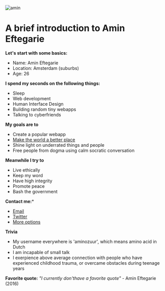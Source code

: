 ![amin](https://scontent-ams2-1.xx.fbcdn.net/hprofile-xpt1/v/t1.0-1/c482.190.158.158/12118649_10205197623526577_923950768365654850_n.jpg?oh=e7bd833270ff81ad9072e00f37b58713&oe=57116FE8)

# A brief introduction to Amin Eftegarie

**Let's start with some basics:**
* Name: Amin Eftegarie
* Location: Amsterdam (suburbs)
* Age: 26

**I spend my seconds on the following things:**
* Sleep
* Web development
* Human Interface Design
* Building random tiny webapps
* Talking to cyberfriends

**My goals are to**
* Create a popular webapp
* [Make the world a better place](https://youtu.be/J-GVd_HLlps?t=34s)
* Shine light on underrated things and people
* Free people from dogma using calm socratic conversation

**Meanwhile I try to**
* Live ethically
* Keep my word
* Have high integrity
* Promote peace
* Bash the government

**Contact me:***
* [Email](mailto:amin@eftegarie.nl)
* [Twitter](http://twitter.com/aminozuur)
* [More options](http://amineftegarie.nl/contact)

**Trivia**
* My username everywhere is 'aminozuur', which means amino acid in Dutch
* I am incapable of small talk
* I exerpience above average connection with people who have experienced childhood trauma, or overcame obstacles during teenage years


**Favorite quote:**
*"I currently don'thave a favorite quote"* - Amin Eftegarie (2016)
